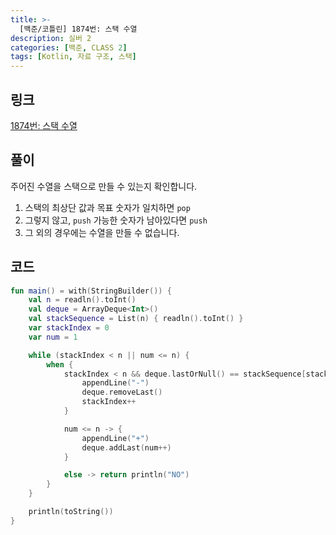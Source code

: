 ```yaml
---
title: >-
  [백준/코틀린] 1874번: 스택 수열
description: 실버 2
categories: [백준, CLASS 2]
tags: [Kotlin, 자료 구조, 스택]
---
```


## 링크
[1874번: 스택 수열](https://www.acmicpc.net/problem/1874)

## 풀이
주어진 수열을 스택으로 만들 수 있는지 확인합니다.

1. 스택의 최상단 값과 목표 숫자가 일치하면 `pop`
2. 그렇지 않고, `push` 가능한 숫자가 남아있다면 `push`
3. 그 외의 경우에는 수열을 만들 수 없습니다.

## 코드
```kotlin
fun main() = with(StringBuilder()) {
    val n = readln().toInt()
    val deque = ArrayDeque<Int>()
    val stackSequence = List(n) { readln().toInt() }
    var stackIndex = 0
    var num = 1

    while (stackIndex < n || num <= n) {
        when {
            stackIndex < n && deque.lastOrNull() == stackSequence[stackIndex] -> {
                appendLine("-")
                deque.removeLast()
                stackIndex++
            }

            num <= n -> {
                appendLine("+")
                deque.addLast(num++)
            }

            else -> return println("NO")
        }
    }

    println(toString())
}

```
